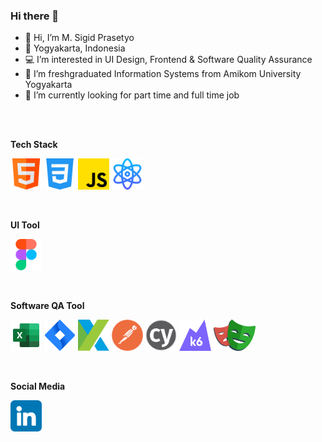 ### Hi there 👋

- 👋 Hi, I’m M. Sigid Prasetyo
- 📍  Yogyakarta, Indonesia
- 💻 I’m interested in UI Design, Frontend & Software Quality Assurance
- 🌱 I’m freshgraduated Information Systems from Amikom University Yogyakarta
- 👀 I’m currently looking for part time and full time job

<br>
<br>

**Tech Stack**

<code><img height="50" src="https://raw.githubusercontent.com/pistachio04/pistachio04/main/html.png"></code>
<code><img height="50" src="https://raw.githubusercontent.com/pistachio04/pistachio04/main/css.png"></code>
<code><img height="50" src="https://raw.githubusercontent.com/pistachio04/pistachio04/main/js.png"></code>
<code><img height="50" src="https://raw.githubusercontent.com/pistachio04/pistachio04/main/atom.png"></code>

<br>


**UI Tool**

<code><img height="50" src="https://raw.githubusercontent.com/pistachio04/pistachio04/main/figma.png"></code>

<br>


**Software QA Tool**


<code><img height="50" src="https://raw.githubusercontent.com/pistachio04/pistachio04/main/excel.svg"></code>
<code><img height="50" src="https://raw.githubusercontent.com/pistachio04/pistachio04/main/jira.svg"></code>
<code><img height="50" src="https://raw.githubusercontent.com/pistachio04/pistachio04/main/katalon.png"></code>
<code><img height="50" src="https://raw.githubusercontent.com/pistachio04/pistachio04/main/postman.png"></code>
<code><img height="50" src="https://raw.githubusercontent.com/pistachio04/pistachio04/main/cypress.svg"></code>
<code><img height="50" src="https://raw.githubusercontent.com/pistachio04/pistachio04/main/K6.svg"></code>
<code><img height="50" src="https://raw.githubusercontent.com/pistachio04/pistachio04/main/playwright.svg"></code>


<br>


**Social Media**

<code><a href="https://www.linkedin.com/in/msigid10/"><img height="50" src="https://raw.githubusercontent.com/pistachio04/pistachio04/main/linkedin.png">
  </a></code>


